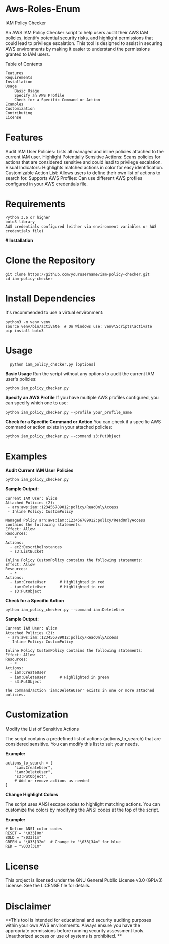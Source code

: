# Aws-Roles-Enum
IAM Policy Checker

An AWS IAM Policy Checker script to help users 
audit their AWS IAM policies, identify potential security risks, 
and highlight permissions that could lead to privilege escalation. 
This tool is designed to assist in securing AWS environments by making 
it easier to understand the permissions granted to IAM users.

Table of Contents

    Features
    Requirements
    Installation
    Usage
        Basic Usage
        Specify an AWS Profile
        Check for a Specific Command or Action
    Examples
    Customization
    Contributing
    License

# Features

  Audit IAM User Policies: Lists all managed and inline policies attached to the current IAM user.
  Highlight Potentially Sensitive Actions: Scans policies for actions that are considered sensitive and could lead to privilege escalation.
  Visual Indicators: Highlights matched actions in color for easy identification.
  Customizable Action List: Allows users to define their own list of actions to search for.
  Supports AWS Profiles: Can use different AWS profiles configured in your AWS credentials file.

# Requirements

    Python 3.6 or higher
    boto3 library
    AWS credentials configured (either via environment variables or AWS credentials file)

**# Installation**

  # Clone the Repository

    git clone https://github.com/yourusername/iam-policy-checker.git
    cd iam-policy-checker

  # Install Dependencies

  It's recommended to use a virtual environment:

    python3 -m venv venv
    source venv/bin/activate  # On Windows use: venv\Scripts\activate
    pip install boto3

# Usage

      python iam_policy_checker.py [options]

  **Basic Usage**
  Run the script without any options to audit the current IAM user's policies:

    python iam_policy_checker.py

  **Specify an AWS Profile**
   If you have multiple AWS profiles configured, you can specify which one to use:

    python iam_policy_checker.py --profile your_profile_name

  **Check for a Specific Command or Action**
    You can check if a specific AWS command or action exists in your attached policies:

    python iam_policy_checker.py --command s3:PutObject


# Examples

  **Audit Current IAM User Policies**

    python iam_policy_checker.py

  **Sample Output:**

    Current IAM User: alice
    Attached Policies (2):
     - arn:aws:iam::123456789012:policy/ReadOnlyAccess
     - Inline Policy: CustomPolicy
    
    Managed Policy arn:aws:iam::123456789012:policy/ReadOnlyAccess contains the following statements:
    Effect: Allow
    Resources:
      - *
    Actions:
      - ec2:DescribeInstances
      - s3:ListBucket
    
    Inline Policy CustomPolicy contains the following statements:
    Effect: Allow
    Resources:
      - *
    Actions:
      - iam:CreateUser      # Highlighted in red
      - iam:DeleteUser      # Highlighted in red
      - s3:PutObject
    
  **Check for a Specific Action**

    python iam_policy_checker.py --command iam:DeleteUser

  **Sample Output:**

    Current IAM User: alice
    Attached Policies (2):
     - arn:aws:iam::123456789012:policy/ReadOnlyAccess
     - Inline Policy: CustomPolicy

    Inline Policy CustomPolicy contains the following statements:
    Effect: Allow
    Resources:
      - *
    Actions:
      - iam:CreateUser
      - iam:DeleteUser      # Highlighted in green
      - s3:PutObject

    The command/action 'iam:DeleteUser' exists in one or more attached policies.

# Customization
  Modify the List of Sensitive Actions

  The script contains a predefined list of actions (actions_to_search) 
  that are considered sensitive. You can modify this list to suit your needs.

  **Example:**

    actions_to_search = [
        "iam:CreateUser",
        "iam:DeleteUser",
        "s3:PutObject",
        # Add or remove actions as needed
    ]

  **Change Highlight Colors**

  The script uses ANSI escape codes to highlight matching actions. 
  You can customize the colors by modifying the ANSI codes at the top of the script.

  **Example:**
  
    # Define ANSI color codes
    RESET = "\033[0m"
    BOLD = "\033[1m"
    GREEN = "\033[32m"  # Change to "\033[34m" for blue
    RED = "\033[31m"
    
# License

  This project is licensed under the GNU General Public License v3.0 (GPLv3) License. 
  See the LICENSE file for details.

# Disclaimer 
  
  **This tool is intended for educational and security auditing purposes within your own AWS environments. 
  Always ensure you have the appropriate permissions before running security assessment tools. 
  Unauthorized access or use of systems is prohibited.
**  

